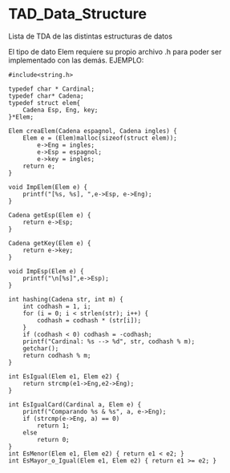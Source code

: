 # TAD_Data_Structure
Lista de TDA de las distintas  estructuras de datos

El tipo de dato Elem requiere su propio archivo .h para poder ser implementado con las demás.
EJEMPLO:


	#include<string.h>

	typedef char * Cardinal;
	typedef char* Cadena;
	typedef struct elem{
		Cadena Esp, Eng, key;
	}*Elem;

	Elem creaElem(Cadena espagnol, Cadena ingles) {
		Elem e = (Elem)malloc(sizeof(struct elem));
			e->Eng = ingles;
			e->Esp = espagnol;
			e->key = ingles;
		return e;
	}

	void ImpElem(Elem e) {
		printf("[%s, %s], ",e->Esp, e->Eng);
	}

	Cadena getEsp(Elem e) {
		return e->Esp;
	}

	Cadena getKey(Elem e) {
		return e->key;
	}

	void ImpEsp(Elem e) {
		printf("\n[%s]",e->Esp);
	}

	int hashing(Cadena str, int m) {
		int codhash = 1, i;
		for (i = 0; i < strlen(str); i++) {
			codhash = codhash * (str[i]);
		}
		if (codhash < 0) codhash = -codhash;
		printf("Cardinal: %s --> %d", str, codhash % m);
		getchar();
		return codhash % m;
	}

	int EsIgual(Elem e1, Elem e2) { 
		return strcmp(e1->Eng,e2->Eng); 
	}

	int EsIgualCard(Cardinal a, Elem e) {
		printf("Comparando %s & %s", a, e->Eng);
		if (strcmp(e->Eng, a) == 0)
			return 1;
		else
			return 0;
	}
	int EsMenor(Elem e1, Elem e2) { return e1 < e2; }
	int EsMayor_o_Igual(Elem e1, Elem e2) { return e1 >= e2; }
